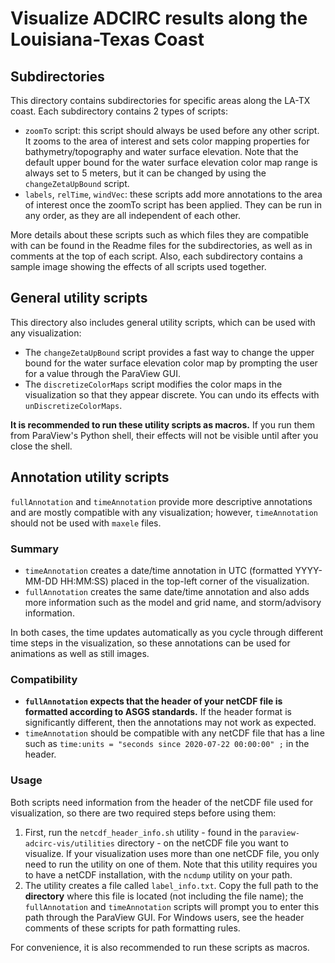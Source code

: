 # Visualize ADCIRC results along the Louisiana-Texas Coast
## Subdirectories
This directory contains subdirectories for specific areas along the LA-TX coast. Each subdirectory contains 2 types of scripts:
- ``zoomTo`` script: this script should always be used before any other script. It zooms to the area of interest and sets color mapping properties for bathymetry/topography and water surface elevation. Note that the default upper bound for the water surface elevation color map range is always set to 5 meters, but it can be changed by using the ``changeZetaUpBound`` script.
- ``labels``, ``relTime``, ``windVec``: these scripts add more annotations to the area of interest once the zoomTo script has been applied. They can be run in any order, as they are all independent of each other.

More details about these scripts such as which files they are compatible with can be found in the Readme files for the subdirectories, as well as in comments at the top of each script. Also, each subdirectory contains a sample image showing the effects of all scripts used together.

## General utility scripts
This directory also includes general utility scripts, which can be used with any visualization:
- The ``changeZetaUpBound`` script provides a fast way to change the upper bound for the water surface elevation color map by prompting the user for a value through the ParaView GUI. 
- The `discretizeColorMaps` script modifies the color maps in the visualization so that they appear discrete. You can undo its effects with `unDiscretizeColorMaps`.

**It is recommended to run these utility scripts as macros.** If you run them from ParaView's Python shell, their effects will not be visible until after you close the shell.

## Annotation utility scripts
`fullAnnotation` and `timeAnnotation` provide more descriptive annotations and are mostly compatible with any visualization; however, `timeAnnotation` should not be used with `maxele` files.
### Summary
- `timeAnnotation` creates a date/time annotation in UTC (formatted YYYY-MM-DD HH:MM:SS) placed in the top-left corner of the visualization.
- `fullAnnotation` creates the same date/time annotation and also adds more information such as the model and grid name, and storm/advisory information.

In both cases, the time updates automatically as you cycle through different time steps in the visualization, so these annotations can be used for animations as well as still images. 

### Compatibility
- **`fullAnnotation` expects that the header of your netCDF file is formatted according to ASGS standards.** If the header format is significantly different, then the annotations may not work as expected.
- `timeAnnotation` should be compatible with any netCDF file that has a line such as `time:units = "seconds since 2020-07-22 00:00:00" ;` in the header.
### Usage
Both scripts need information from the header of the netCDF file used for visualization, so there are two required steps before using them:
1. First, run the `netcdf_header_info.sh` utility - found in the `paraview-adcirc-vis/utilities` directory - on the netCDF file you want to visualize. If your visualization uses more than one netCDF file,
you only need to run the utility on one of them. Note that this utility requires you to have a netCDF installation, with the `ncdump` utility on your path.
2. The utility creates a file called `label_info.txt`. Copy the full path to the **directory** where this file is located (not including the file name); the `fullAnnotation` and `timeAnnotation` scripts will prompt you to enter this
path through the ParaView GUI. For Windows users, see the header comments of these scripts for path formatting rules.

For convenience, it is also recommended to run these scripts as macros.
